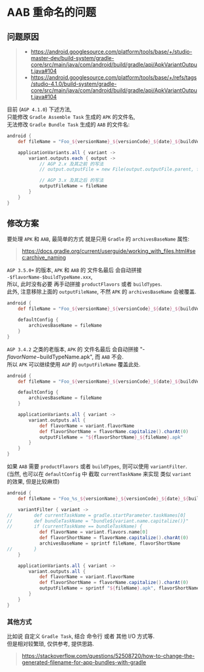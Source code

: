 # AAB 重命名的问题
## 问题原因
> - https://android.googlesource.com/platform/tools/base/+/studio-master-dev/build-system/gradle-core/src/main/java/com/android/build/gradle/api/ApkVariantOutput.java#104
> - https://android.googlesource.com/platform/tools/base/+/refs/tags/studio-4.1.0/build-system/gradle-core/src/main/java/com/android/build/gradle/api/ApkVariantOutput.java#104

目前 (`AGP 4.1.0`) 下述方法,  
只能修改 `Gradle Assemble Task` 生成的 `APK` 的文件名,  
无法修改 `Gradle Bundle Task` 生成的 `AAB` 的文件名:

``` gradle
android {
    def fileName = "Foo_${versionName}_${versionCode}_${date}_${buildVersion}"

    applicationVariants.all { variant ->
        variant.outputs.each { output ->
            // AGP 2.x 及其之前 的写法
            // output.outputFile = new File(output.outputFile.parent, fileName)

            // AGP 3.x 及其之后 的写法
            outputFileName = fileName
        }
    }
}
```

## 修改方案
要处理 `APK` 和 `AAB`, 最简单的方式 就是只用 `Gradle` 的 `archivesBaseName` 属性:
> https://docs.gradle.org/current/userguide/working_with_files.html#sec:archive_naming

`AGP 3.5.0+` 的版本, `APK` 和 `AAB` 的 文件名最后 会自动拼接 `-$flavorName-$buildTypeName.xxx`,  
所以, 此时没有必要 再手动拼接 `productFlavors` 或者 `buildTypes`.  
此外, 注意移除上面的 `outputFileName`, 不然 `APK` 的 `archivesBaseName` 会被覆盖.

``` gradle
android {
    def fileName = "Foo_${versionName}_${versionCode}_${date}_${buildVersion}"

    defaultConfig {
        archivesBaseName = fileName
    }
}
```

`AGP 3.4.2` 之类的老版本, `APK` 的 文件名最后 会自动拼接 "-$flavorName-$buildTypeName.apk", 而 `AAB` 不会.  
所以 `APK` 可以继续使用 `AGP` 的 `outputFileName` 覆盖此处.
``` gradle
android {
    def fileName = "Foo_${versionName}_${versionCode}_${date}_${buildVersion}"

    defaultConfig {
        archivesBaseName = fileName
    }

    applicationVariants.all { variant ->
        variant.outputs.all {
            def flavorName = variant.flavorName
            def flavorShortName = flavorName.capitalize().charAt(0)
            outputFileName = "${flavorShortName}_${fileName}.apk"
        }
    }   
}
```

如果 `AAB` 需要 `productFlavors` 或者 `buildTypes`, 则可以使用 `variantFilter`.  
(当然, 也可以在 `defaultConfig` 中 截取 `currentTaskName` 来实现 类似 `variant` 的效果, 但是比较麻烦)

``` gradle
android {
    def fileName = "Foo_%s_${versionName}_${versionCode}_${date}_${buildVersion}"

    variantFilter { variant ->
//        def currentTaskName = gradle.startParameter.taskNames[0]
//        def bundleTaskName = "bundle${variant.name.capitalize()}"
//        if (currentTaskName == bundleTaskName) {
            def flavorName = variant.flavors.name[0]
            def flavorShortName = flavorName.capitalize().charAt(0)
            archivesBaseName = sprintf fileName, flavorShortName
//        }
    }

    applicationVariants.all { variant ->
        variant.outputs.all {
            def flavorName = variant.flavorName
            def flavorShortName = flavorName.capitalize().charAt(0)
            outputFileName = sprintf "${fileName}.apk", flavorShortName
        }
    }  
}
```

### 其他方式
比如说 自定义 `Gradle Task`, 结合 命令行 或者 其他 I/O 方式等.  
但是相对较繁琐, 仅供参考, 提供思路.
> https://stackoverflow.com/questions/52508720/how-to-change-the-generated-filename-for-app-bundles-with-gradle
